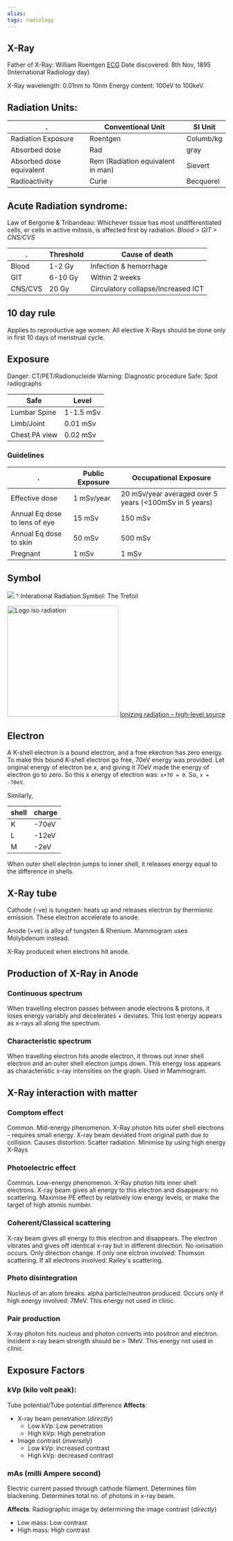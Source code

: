 ```yaml
---
alias: 
tags: radiology
---
```


## X-Ray
Father of X-Ray: William Roentgen [ECG](Cardiology/ECG.md)
Date discovered: 8th Nov, 1895 (International Radiology day)

X-Ray wavelength: 0.01nm to 10nm
Energy content: 100eV to 100keV.

## Radiation Units:

| .                        | Conventional Unit                 | SI Unit   |
| ------------------------ | --------------------------------- | --------- |
| Radiation Exposure       | Roentgen                          | Columb/kg |
| Absorbed dose            | Rad                               | gray      |
| Absorbed dose equivalent | Rem (Radiation equivalent in man) | Sievert   |
| Radioactivity            | Curie                             | Becquerel |

## Acute Radiation syndrome:
Law of Bergonie & Tribandeau: Whichever tissue has most undifferentiated cells, or cells in active mitosis, is affected first by radiation. 
*Blood > GIT > CNS/CVS*

| .       | Threshold | Cause of death                     |
| ------- | --------- | ---------------------------------- |
| Blood   | 1-2 Gy    | Infection & hemorrhage             |
| GIT     | 6-10 Gy   | Within 2 weeks                     |
| CNS/CVS | 20 Gy     | Circulatory collapse/Increased ICT |


## 10 day rule
Applies to reproductive age women: All elective X-Rays should be done only in first 10 days of menstrual cycle.

## Exposure
Danger: CT/PET/Radionucleide
Warning: Diagnostic procedure
Safe: Spot radiographs

| Safe          | Level     |
| ------------- | --------- |
| Lumbar Spine  | 1-1.5 mSv |
| Limb/Joint    | 0.01 mSv  |
| Chest PA view | 0.02 mSv  |


### Guidelines
| .                             | Public Exposure | Occupational Exposure                                  |
| ----------------------------- | --------------- | ------------------------------------------------------ |
| Effective dose                | 1 mSv/year      | 20 mSv/year averaged over 5 years (<100mSv in 5 years) |
| Annual Eq dose to lens of eye | 15 mSv          | 150 mSv                                                |
| Annual Eq dose to skin        | 50 mSv          | 500 mSv                                                |
| Pregnant                      | 1 mSv           | 1 mSv                                                  |

## Symbol
 ![](https://upload.wikimedia.org/wikipedia/commons/thumb/0/0b/Radiation_warning_symbol.svg/240px-Radiation_warning_symbol.svg.png)
 ^ Interational Radiation Symbol: The Trefoil
 
<a title="historicair 19:47, 25 February 2007 (UTC), Public domain, via Wikimedia Commons" href="https://commons.wikimedia.org/wiki/File:Logo_iso_radiation.svg"><img width="256" alt="Logo iso radiation" src="https://upload.wikimedia.org/wikipedia/commons/thumb/3/35/Logo_iso_radiation.svg/512px-Logo_iso_radiation.svg.png"></a>
[Ionizing radiation – high-level source](https://en.wikipedia.org/wiki/Ionizing_radiation "Ionizing radiation")

## Electron
A K-shell electron is a bound electron, and a free ekectron has zero energy. To make this bound K-shell electron go free, 70eV energy was provided. Let original energy of electron be x, and giving it 70eV made the energy of electron go to zero. So this x energy of electron was: `x+70 = 0`. So, `x = -70eV`.

Similarly,

| shell | charge |
| ----- | ------ |
| K     | -70eV  |
| L     | -12eV  |
| M     | -2eV   |

When outer shell electron jumps to inner shell, it releases energy equal to the difference in shells.

## X-Ray tube
Cathode (-ve) is tungsten: heats up and releases electron by thermionic emission. These electron accelerate to anode.

Anode (+ve) is alloy of tungsten & Rhenium.
Mammogram uses Molybdenum instead.

X-Ray produced when electrons hit anode. 

## Production of X-Ray in Anode
### Continuous spectrum
When travelling electron passes between anode electrons & protons, it loses energy variably and decelerates + deviates. This lost energy appears as x-rays all along the spectrum. 

### Characteristic spectrum
When travelling electron hits anode electron, it throws out inner shell electron and an outer shell electron jumps down. This energy loss appears as characteristic x-ray intensities on the graph. 
Used in Mammogram.

## X-Ray interaction with matter
### Comptom effect
Common. 
Mid-energy phenomenon.
X-Ray photon hits outer shell electrons - requires small energy.
X-ray beam deviated from original path due to collision.
Causes distortion: Scatter radiation.
Minimise by using high energy X-Rays

### Photoelectric effect
Common.
Low-energy phenomenon.
X-Ray photon hits inner shell electrons.
X-ray beam gives all energy to this electron and disappears: no scattering.
Maximise PE effect by relatively low energy levels, or make the target of high atomic number.

### Coherent/Classical scattering
X-ray beam gives all energy to this electron and disappears.
The electron vibrates and gives off identical x-ray but in different direction.
No ionisation occurs. Only direction change.
If only one elctron involved: Thomson scattering.
If all electrons involved: Railey's scattering.

### Photo disintegration
Nucleus of an atom breaks: alpha particle/neutron produced.
Occurs only if high energy involved: 7MeV.
This energy not used in clinic.

### Pair production
X-ray photon hits nucleus and photon converts into positron and electron. 
Incident x-ray beam strength should be > 1MeV. 
This energy not used in clinic.

## Exposure Factors
### kVp (kilo volt peak):
Tube potential/Tube potential difference
**Affects**:
-	X-ray beam penetration (*directly*)
	-	Low kVp: Low penetration
	-	High kVp: High penetration
-	Image contrast (*inversely*)
	-	Low kVp: increased contrast
	-	High kVp: decreased contrast

### mAs (milli Ampere second)
Electric current passed through cathode filament.
Determines film blackening.
Determines total no. of photons in x-ray beam.

**Affects**:
Radiographic image by determining the image contrast (*directly*)
-	Low mass: Low contrast
-	High mass: High contrast
